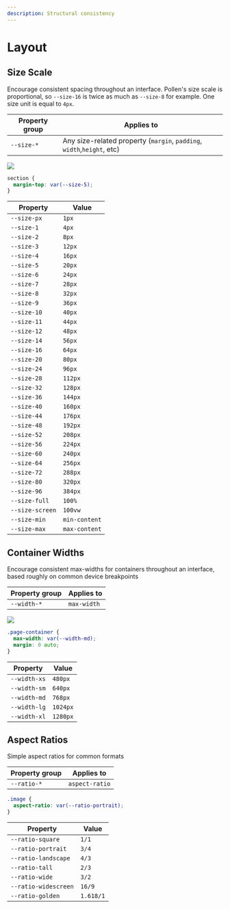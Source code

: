 ```yaml
---
description: Structural consistency
---
```


# Layout

## Size Scale

Encourage consistent spacing throughout an interface. Pollen's size scale is proportional, so `--size-16` is twice as much as `--size-8` for example. One size unit is equal to `4px`.

| Property group | Applies to                                                             |
| -------------- | ---------------------------------------------------------------------- |
| `--size-*`     | Any size-related property (`margin`, `padding`, `width`,`height`, etc) |

![](<../.gitbook/assets/Sizes (1).svg>)

```css
section {
  margin-top: var(--size-5);
}
```

| Property        | Value         |
| --------------- | ------------- |
| `--size-px`     | `1px`         |
| `--size-1`      | `4px`         |
| `--size-2`      | `8px`         |
| `--size-3`      | `12px`        |
| `--size-4`      | `16px`        |
| `--size-5`      | `20px`        |
| `--size-6`      | `24px`        |
| `--size-7`      | `28px`        |
| `--size-8`      | `32px`        |
| `--size-9`      | `36px`        |
| `--size-10`     | `40px`        |
| `--size-11`     | `44px`        |
| `--size-12`     | `48px`        |
| `--size-14`     | `56px`        |
| `--size-16`     | `64px`        |
| `--size-20`     | `80px`        |
| `--size-24`     | `96px`        |
| `--size-28`     | `112px`       |
| `--size-32`     | `128px`       |
| `--size-36`     | `144px`       |
| `--size-40`     | `160px`       |
| `--size-44`     | `176px`       |
| `--size-48`     | `192px`       |
| `--size-52`     | `208px`       |
| `--size-56`     | `224px`       |
| `--size-60`     | `240px`       |
| `--size-64`     | `256px`       |
| `--size-72`     | `288px`       |
| `--size-80`     | `320px`       |
| `--size-96`     | `384px`       |
| `--size-full`   | `100%`        |
| `--size-screen` | `100vw`       |
| `--size-min`    | `min-content` |
| `--size-max`    | `max-content` |

## Container Widths

Encourage consistent max-widths for containers throughout an interface, based roughly on common device breakpoints

| Property group | Applies to  |
| -------------- | ----------- |
| `--width-*`    | `max-width` |

![](../.gitbook/assets/containers.svg)

```css
.page-container {
  max-width: var(--width-md);
  margin: 0 auto;
}
```

| Property     | Value    |
| ------------ | -------- |
| `--width-xs` | `480px`  |
| `--width-sm` | `640px`  |
| `--width-md` | `768px`  |
| `--width-lg` | `1024px` |
| `--width-xl` | `1280px` |

## Aspect Ratios

Simple aspect ratios for common formats

| Property group | Applies to     |
| -------------- | -------------- |
| `--ratio-*`    | `aspect-ratio` |

```css
.image {
  aspect-ratio: var(--ratio-portrait);
}
```

| Property             | Value     |
| -------------------- | --------- |
| `--ratio-square`     | `1/1`     |
| `--ratio-portrait`   | `3/4`     |
| `--ratio-landscape`  | `4/3`     |
| `--ratio-tall`       | `2/3`     |
| `--ratio-wide`       | `3/2`     |
| `--ratio-widescreen` | `16/9`    |
| `--ratio-golden`     | `1.618/1` |
